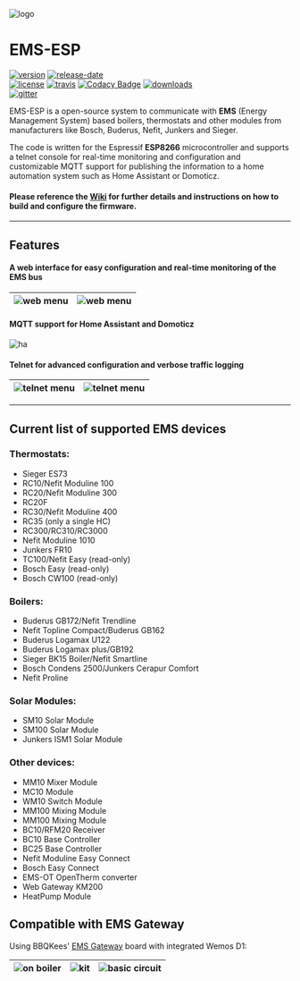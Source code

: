 ![logo](https://github.com/proddy/EMS-ESP/raw/master/doc/ems%20gateway/logo-proddy-fw.jpg)
# EMS-ESP

[![version](https://img.shields.io/github/release/proddy/EMS-ESP.svg?label=Latest%20Release)](https://github.com/proddy/EMS-ESP/blob/master/CHANGELOG.md)
[![release-date](https://img.shields.io/github/release-date/proddy/EMS-ESP.svg?label=Released)](https://github.com/proddy/EMS-ESP/commits/master)
<br />
[![license](https://img.shields.io/github/license/proddy/EMS-ESP.svg)](LICENSE)
[![travis](https://travis-ci.com/proddy/EMS-ESP.svg?branch=master)](https://travis-ci.com/proddy/EMS-ESP)
[![Codacy Badge](https://api.codacy.com/project/badge/Grade/b8880625bdf841d4adb2829732030887)](https://app.codacy.com/app/proddy/EMS-ESP?utm_source=github.com&utm_medium=referral&utm_content=proddy/EMS-ESP&utm_campaign=Badge_Grade_Settings)
[![downloads](https://img.shields.io/github/downloads/proddy/EMS-ESP/total.svg)](https://github.com/proddy/EMS-ESP/releases)
<br />
[![gitter](https://img.shields.io/gitter/room/EMS-ESP/EMS-ESP.svg)](https://gitter.im/EMS-ESP/community)

EMS-ESP is a open-source system to communicate with **EMS** (Energy Management System) based boilers, thermostats and other modules from manufacturers like Bosch, Buderus, Nefit, Junkers and Sieger.

The code is written for the Espressif **ESP8266** microcontroller and supports a telnet console for real-time monitoring and configuration and customizable MQTT support for publishing the information to a home automation system such as Home Assistant or Domoticz.

####  Please reference the [Wiki](https://github.com/proddy/EMS-ESP/wiki) for further details and instructions on how to build and configure the firmware.

---

## Features

#### A web interface for easy configuration and real-time monitoring of the EMS bus

| ![web menu](https://github.com/proddy/EMS-ESP/raw/master/doc/web/system_status.PNG) | ![web menu](https://github.com/proddy/EMS-ESP/raw/master/doc/web/ems_dashboard.PNG) |
| -------------------------------------------------------------------------------- | -------------------------------------------------------------------------------- |

#### MQTT support for Home Assistant and Domoticz

![ha](https://github.com/proddy/EMS-ESP/raw/master/doc/home_assistant/ha.png)

#### Telnet for advanced configuration and verbose traffic logging

| ![telnet menu](https://github.com/proddy/EMS-ESP/raw/master/doc/telnet/telnet_menu.jpg) | ![telnet menu](https://github.com/proddy/EMS-ESP/raw/master/doc/telnet/telnet_stats.PNG) |
| --------------------------------------------------------------------------------------- | ---------------------------------------------------------------------------------------- |

---

## Current list of supported EMS devices

### Thermostats:

* Sieger ES73
* RC10/Nefit Moduline 100
* RC20/Nefit Moduline 300
* RC20F
* RC30/Nefit Moduline 400
* RC35 (only a single HC)
* RC300/RC310/RC3000
* Nefit Moduline 1010
* Junkers FR10
* TC100/Nefit Easy (read-only)
* Bosch Easy (read-only)
* Bosch CW100 (read-only)

### Boilers:

* Buderus GB172/Nefit Trendline
* Nefit Topline Compact/Buderus GB162
* Buderus Logamax U122
* Buderus Logamax plus/GB192
* Sieger BK15 Boiler/Nefit Smartline
* Bosch Condens 2500/Junkers Cerapur Comfort
* Nefit Proline

### Solar Modules:

* SM10 Solar Module
* SM100 Solar Module
* Junkers ISM1 Solar Module

### Other devices:

* MM10 Mixer Module
* MC10 Module
* WM10 Switch Module
* MM100 Mixing Module
* MM100 Mixing Module
* BC10/RFM20 Receiver
* BC10 Base Controller
* BC25 Base Controller
* Nefit Moduline Easy Connect
* Bosch Easy Connect
* EMS-OT OpenTherm converter
* Web Gateway KM200
* HeatPump Module

## Compatible with EMS Gateway

Using BBQKees' [EMS Gateway](https://shop.hotgoodies.nl/ems/) board with integrated Wemos D1:

| ![on boiler](https://github.com/proddy/EMS-ESP/raw/master/doc/ems%20gateway/on-boiler.jpg) | ![kit](https://github.com/proddy/EMS-ESP/raw/master/doc/ems%20gateway/ems-kit-2.jpg) | ![basic circuit](https://github.com/proddy/EMS-ESP/raw/master/doc/ems%20gateway/ems-board-white.jpg) |
| ------------------------------------------------------------------------------------------ | ------------------------------------------------------------------------------------ | ---------------------------------------------------------------------------------------------------- |

